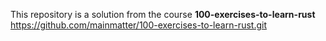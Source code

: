 This repository is a solution from the course **100-exercises-to-learn-rust** https://github.com/mainmatter/100-exercises-to-learn-rust.git
